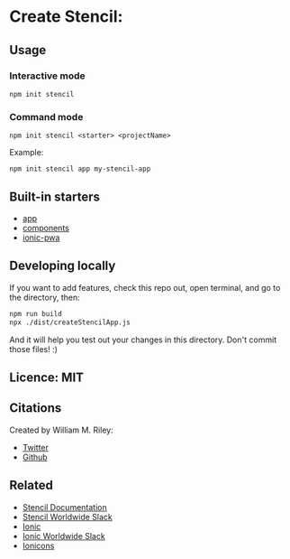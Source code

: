 # Create Stencil:

## Usage

### Interactive mode

```
npm init stencil
```

### Command mode

```
npm init stencil <starter> <projectName>
```

Example:

```
npm init stencil app my-stencil-app
```

## Built-in starters

- [app](https://github.com/ionic-team/stencil-app-starter)
- [components](https://github.com/ionic-team/stencil-component-starter)
- [ionic-pwa](https://github.com/ionic-team/ionic-pwa-toolkit)

## Developing locally
If you want to add features, check this repo out, open terminal, and go to the directory, then:

```bash
npm run build
npx ./dist/createStencilApp.js
```

And it will help you test out your changes in this directory. Don't commit those files! :)


## Licence: MIT


## Citations
Created by William M. Riley:
* [Twitter](https://twitter.com/splitinfinities)
* [Github](https://github.com/splitinfinities)


## Related

 - [Stencil Documentation](https://stenciljs.com/)
 - [Stencil Worldwide Slack](https://stencil-worldwide.slack.com)
 - [Ionic](https://ionicframework.com/)
 - [Ionic Worldwide Slack](http://ionicworldwide.herokuapp.com/)
 - [Ionicons](http://ionicons.com/)
